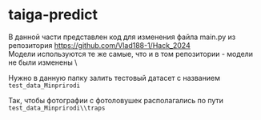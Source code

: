 # taiga-predict
В данной части представлен код для изменения файла main.py из репозитория https://github.com/Vlad188-1/Hack_2024 \
Модели используются те же самые, что и в том репозитории - модели не были изменены \

Нужно в данную папку залить тестовый датасет с названием ```test_data_Minprirodi```

Так, чтобы фотографии с фотоловушек располагались по пути ```test_data_Minprirodi\\traps```
